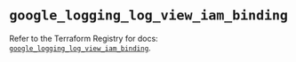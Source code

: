 # `google_logging_log_view_iam_binding`

Refer to the Terraform Registry for docs: [`google_logging_log_view_iam_binding`](https://registry.terraform.io/providers/hashicorp/google-beta/6.43.0/docs/resources/google_logging_log_view_iam_binding).
